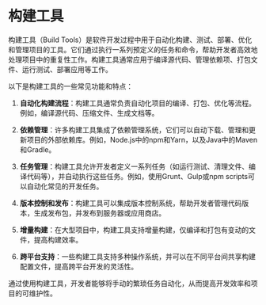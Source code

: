 # 构建工具
构建工具（Build Tools）是软件开发过程中用于自动化构建、测试、部署、优化和管理项目的工具。它们通过执行一系列预定义的任务和命令，帮助开发者高效地处理项目中的重复性工作。构建工具通常应用于编译源代码、管理依赖项、打包文件、运行测试、部署应用等工作。

以下是构建工具的一些常见功能和特点：

1. **自动化构建流程**：构建工具通常负责自动化项目的编译、打包、优化等流程。例如，编译源代码、压缩文件、生成文档等。

2. **依赖管理**：许多构建工具集成了依赖管理系统，它们可以自动下载、管理和更新项目的外部依赖库。例如，Node.js中的npm和Yarn，以及Java中的Maven和Gradle。

3. **任务管理**：构建工具允许开发者定义一系列任务（如运行测试、清理文件、编译代码等），并自动执行这些任务。例如，使用Grunt、Gulp或npm scripts可以自动化常见的开发任务。

4. **版本控制和发布**：构建工具可以集成版本控制系统，帮助开发者管理代码版本，生成发布包，并发布到服务器或应用商店。

5. **增量构建**：在大型项目中，构建工具支持增量构建，仅编译和打包有变动的文件，提高构建效率。

6. **跨平台支持**：一些构建工具支持多种操作系统，并可以在不同平台间共享构建配置文件，提高跨平台开发的灵活性。

通过使用构建工具，开发者能够将手动的繁琐任务自动化，从而提高开发效率和项目的可维护性。